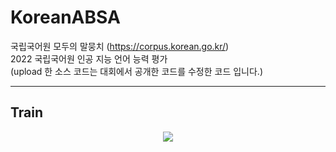 # KoreanABSA
국립국어원 모두의 말뭉치 (https://corpus.korean.go.kr/)  
2022 국립국어원 인공 지능 언어 능력 평가  
(upload 한 소스 코드는 대회에서 공개한 코드를 수정한 코드 입니다.)  

---
## Train
<p align="center">
  <img src="https://user-images.githubusercontent.com/74851066/215314874-d9de6253-e3b8-4929-a254-3232f527df2a.png">
</p>
